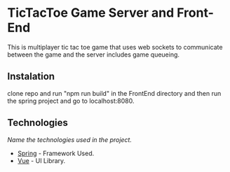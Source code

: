 # TicTacToe Game Server and Front-End
This is multiplayer tic tac toe game that uses web sockets to communicate between the game and the server includes game queueing.

## Instalation

clone repo and run "npm run build" in the FrontEnd directory and then run the spring project and go to localhost:8080.



## Technologies

_Name the technologies used in the project._ 
* [Spring](https://spring.io/) - Framework Used.
* [Vue](https://vuejs.org/) - UI Library.
